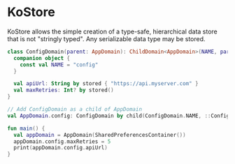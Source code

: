 # KoStore

KoStore allows the simple creation of a type-safe, hierarchical data store that is not "stringly typed". Any serializable data type may be stored.

```kotlin
class ConfigDomain(parent: AppDomain): ChildDomain<AppDomain>(NAME, parent) {
  companion object {
    const val NAME = "config"
  }

  val apiUrl: String by stored { "https://api.myserver.com" }
  val maxRetries: Int? by stored()
}

// Add ConfigDomain as a child of AppDomain
val AppDomain.config: ConfigDomain by child(ConfigDomain.NAME, ::ConfigDomain)

fun main() {
  val appDomain = AppDomain(SharedPreferencesContainer())
  appDomain.config.maxRetries = 5
  print(appDomain.config.apiUrl)
}
```